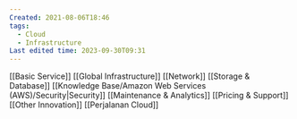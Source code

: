 ```yaml
---
Created: 2021-08-06T18:46
tags:
  - Cloud
  - Infrastructure
Last edited time: 2023-09-30T09:31
---
```

[[Basic Service]]
[[Global Infrastructure]]
[[Network]]
[[Storage & Database]]
[[Knowledge Base/Amazon Web Services (AWS)/Security|Security]]
[[Maintenance & Analytics]]
[[Pricing & Support]]
[[Other Innovation]]
[[Perjalanan Cloud]]
